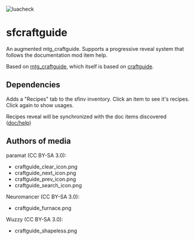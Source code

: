 ![luacheck](https://github.com/dacmot/sfcraftguide/actions/workflows/luacheck.yml/badge.svg)

sfcraftguide
============

An augmented mtg_craftguide. Supports a progressive reveal system that follows the documentation mod item help.

Based on [mtg_craftguide](https://github.com/minetest/minetest_game), which itself is based on [craftguide](https://github.com/minetest-mods/craftguide).

Dependencies
---------------------
Adds a "Recipes" tab to the sfinv inventory. Click an item to see it's recipes. Click again to show usages.

Recipes reveal will be synchronized with the doc items discovered ([doc/help](https://forum.minetest.net/viewtopic.php?f=11&t=15912))

Authors of media
----------------

paramat (CC BY-SA 3.0):

* craftguide_clear_icon.png
* craftguide_next_icon.png
* craftguide_prev_icon.png
* craftguide_search_icon.png

Neuromancer (CC BY-SA 3.0):

* craftguide_furnace.png

Wuzzy (CC BY-SA 3.0):

* craftguide_shapeless.png
